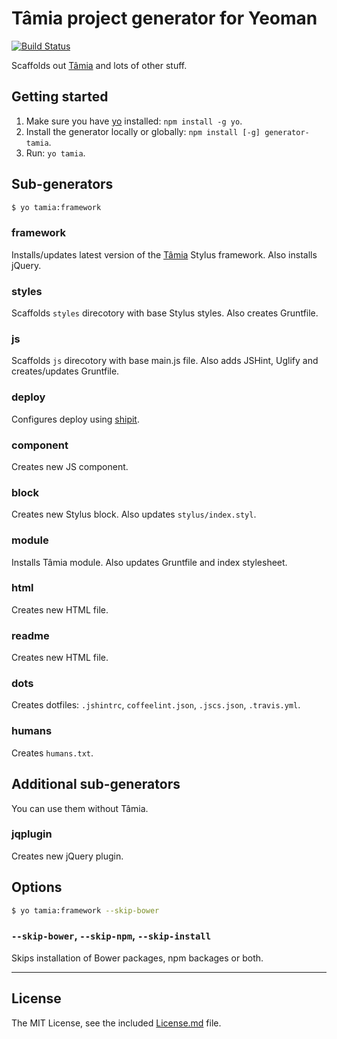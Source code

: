 # Tâmia project generator for Yeoman

[![Build Status](https://travis-ci.org/tamiadev/generator-tamia.png)](https://travis-ci.org/tamiadev/generator-tamia)

Scaffolds out [Tâmia](https://github.com/tamiadev/tamia) and lots of other stuff.


## Getting started

1. Make sure you have [yo](https://github.com/yeoman/yo) installed: `npm install -g yo`.
2. Install the generator locally or globally: `npm install [-g] generator-tamia`.
3. Run: `yo tamia`.

## Sub-generators

```bash
$ yo tamia:framework
```

### framework

Installs/updates latest version of the [Tâmia](https://github.com/tamiadev/tamia) Stylus framework. Also installs jQuery.

### styles

Scaffolds `styles` direcotory with base Stylus styles. Also creates Gruntfile.

### js

Scaffolds `js` direcotory with base main.js file. Also adds JSHint, Uglify and creates/updates Gruntfile.

### deploy

Configures deploy using [shipit](https://github.com/sapegin/shipit).

### component

Creates new JS component.

### block

Creates new Stylus block. Also updates `stylus/index.styl`.

### module

Installs Tâmia module. Also updates Gruntfile and index stylesheet.

### html

Creates new HTML file.

### readme

Creates new HTML file.

### dots

Creates dotfiles: `.jshintrc`, `coffeelint.json`, `.jscs.json`, `.travis.yml`.

### humans

Creates `humans.txt`.

## Additional sub-generators

You can use them without Tâmia.

### jqplugin

Creates new jQuery plugin.


## Options

```bash
$ yo tamia:framework --skip-bower
```

### `--skip-bower`, `--skip-npm`, `--skip-install`

Skips installation of Bower packages, npm backages or both.


---

## License

The MIT License, see the included [License.md](License.md) file.
